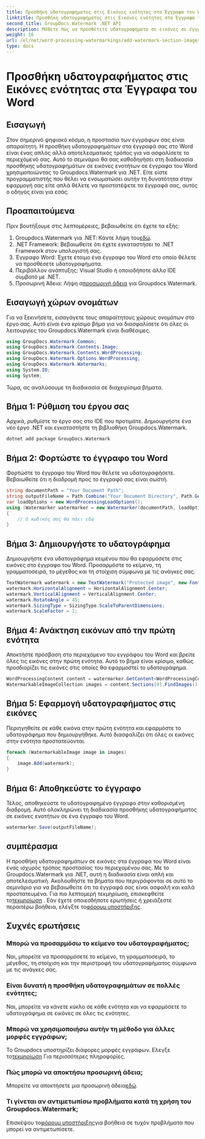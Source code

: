 ```yaml
---
title: Προσθήκη υδατογραφήματος στις Εικόνες ενότητας στα Έγγραφα του Word
linktitle: Προσθήκη υδατογραφήματος στις Εικόνες ενότητας στα Έγγραφα του Word
second_title: GroupDocs.Watermark .NET API
description: Μάθετε πώς να προσθέτετε υδατογραφήματα σε εικόνες σε έγγραφα του Word χρησιμοποιώντας το υδατογράφημα Groupdocs για .NET. Ακολουθήστε τον οδηγό μας για ασφαλή και επαγγελματική προστασία εγγράφων.
weight: 16
url: /el/net/word-processing-watermarkings/add-watermark-section-images-word-docs/
type: docs
---
```

# Προσθήκη υδατογραφήματος στις Εικόνες ενότητας στα Έγγραφα του Word

## Εισαγωγή
Στον σημερινό ψηφιακό κόσμο, η προστασία των εγγράφων σας είναι απαραίτητη. Η προσθήκη υδατογραφημάτων στα έγγραφά σας στο Word είναι ένας απλός αλλά αποτελεσματικός τρόπος για να ασφαλίσετε το περιεχόμενό σας. Αυτό το σεμινάριο θα σας καθοδηγήσει στη διαδικασία προσθήκης υδατογραφημάτων σε εικόνες ενοτήτων σε έγγραφα του Word χρησιμοποιώντας το Groupdocs.Watermark για .NET. Είτε είστε προγραμματιστής που θέλει να ενσωματώσει αυτήν τη δυνατότητα στην εφαρμογή σας είτε απλά θέλετε να προστατέψετε τα έγγραφά σας, αυτός ο οδηγός είναι για εσάς.
## Προαπαιτούμενα
Πριν βουτήξουμε στις λεπτομέρειες, βεβαιωθείτε ότι έχετε τα εξής:
1.  Groupdocs.Watermark για .NET: Κάντε λήψη του[εδώ](https://releases.groupdocs.com/Watermark/net/).
2. .NET Framework: Βεβαιωθείτε ότι έχετε εγκαταστήσει το .NET Framework στον υπολογιστή σας.
3. Έγγραφο Word: Έχετε έτοιμο ένα έγγραφο του Word στο οποίο θέλετε να προσθέσετε υδατογραφήματα.
4. Περιβάλλον ανάπτυξης: Visual Studio ή οποιοδήποτε άλλο IDE συμβατό με .NET.
5.  Προσωρινή Άδεια: Λήψη α[προσωρινή άδεια](https://purchase.groupdocs.com/temporary-license/) για Groupdocs.Watermark.
## Εισαγωγή χώρων ονομάτων
Για να ξεκινήσετε, εισαγάγετε τους απαραίτητους χώρους ονομάτων στο έργο σας. Αυτό είναι ένα κρίσιμο βήμα για να διασφαλίσετε ότι όλες οι λειτουργίες του Groupdocs.Watermark είναι διαθέσιμες.
```csharp
using GroupDocs.Watermark.Common;
using GroupDocs.Watermark.Contents.Image;
using GroupDocs.Watermark.Contents.WordProcessing;
using GroupDocs.Watermark.Options.WordProcessing;
using GroupDocs.Watermark.Watermarks;
using System.IO;
using System;
```
Τώρα, ας αναλύσουμε τη διαδικασία σε διαχειρίσιμα βήματα.
## Βήμα 1: Ρύθμιση του έργου σας
Αρχικά, ρυθμίστε το έργο σας στο IDE που προτιμάτε. Δημιουργήστε ένα νέο έργο .NET και εγκαταστήστε τη βιβλιοθήκη Groupdocs.Watermark.
```bash
dotnet add package GroupDocs.Watermark
```
## Βήμα 2: Φορτώστε το έγγραφο του Word
Φορτώστε το έγγραφο του Word που θέλετε να υδατογραφήσετε. Βεβαιωθείτε ότι η διαδρομή προς το έγγραφό σας είναι σωστή.
```csharp
string documentPath = "Your Document Path";
string outputFileName = Path.Combine("Your Document Directory", Path.GetFileName(documentPath));
var loadOptions = new WordProcessingLoadOptions();
using (Watermarker watermarker = new Watermarker(documentPath, loadOptions))
{
    // Ο κωδικός σας θα πάει εδώ
}
```
## Βήμα 3: Δημιουργήστε το υδατογράφημα
Δημιουργήστε ένα υδατογράφημα κειμένου που θα εφαρμόσετε στις εικόνες στο έγγραφο του Word. Προσαρμόστε το κείμενο, τη γραμματοσειρά, το μέγεθος και τη στοίχιση σύμφωνα με τις ανάγκες σας.
```csharp
TextWatermark watermark = new TextWatermark("Protected image", new Font("Arial", 8));
watermark.HorizontalAlignment = HorizontalAlignment.Center;
watermark.VerticalAlignment = VerticalAlignment.Center;
watermark.RotateAngle = 45;
watermark.SizingType = SizingType.ScaleToParentDimensions;
watermark.ScaleFactor = 1;
```
## Βήμα 4: Ανάκτηση εικόνων από την πρώτη ενότητα
Αποκτήστε πρόσβαση στο περιεχόμενο του εγγράφου του Word και βρείτε όλες τις εικόνες στην πρώτη ενότητα. Αυτό το βήμα είναι κρίσιμο, καθώς προσδιορίζει τις εικόνες στις οποίες θα εφαρμοστεί το υδατογράφημα.
```csharp
WordProcessingContent content = watermarker.GetContent<WordProcessingContent>();
WatermarkableImageCollection images = content.Sections[0].FindImages();
```
## Βήμα 5: Εφαρμογή υδατογραφήματος στις εικόνες
Περιηγηθείτε σε κάθε εικόνα στην πρώτη ενότητα και εφαρμόστε το υδατογράφημα που δημιουργήθηκε. Αυτό διασφαλίζει ότι όλες οι εικόνες στην ενότητα προστατεύονται.
```csharp
foreach (WatermarkableImage image in images)
{
    image.Add(watermark);
}
```
## Βήμα 6: Αποθηκεύστε το έγγραφο
Τέλος, αποθηκεύστε το υδατογραφημένο έγγραφο στην καθορισμένη διαδρομή. Αυτό ολοκληρώνει τη διαδικασία προσθήκης υδατογραφήματος σε εικόνες ενοτήτων σε ένα έγγραφο του Word.
```csharp
watermarker.Save(outputFileName);
```
## συμπέρασμα
Η προσθήκη υδατογραφημάτων σε εικόνες στα έγγραφα του Word είναι ένας ισχυρός τρόπος προστασίας του περιεχομένου σας. Με το Groupdocs.Watermark για .NET, αυτή η διαδικασία είναι απλή και αποτελεσματική. Ακολουθήστε τα βήματα που περιγράφονται σε αυτό το σεμινάριο για να βεβαιωθείτε ότι τα έγγραφά σας είναι ασφαλή και καλά προστατευμένα.
 Για πιο λεπτομερή τεκμηρίωση, επισκεφθείτε το[τεκμηρίωση](https://tutorials.groupdocs.com/Watermark/net/) . Εάν έχετε οποιεσδήποτε ερωτήσεις ή χρειάζεστε περαιτέρω βοήθεια, ελέγξτε το[φόρουμ υποστήριξης](https://forum.groupdocs.com/c/watermark/19).
## Συχνές ερωτήσεις
### Μπορώ να προσαρμόσω το κείμενο του υδατογραφήματος;
Ναι, μπορείτε να προσαρμόσετε το κείμενο, τη γραμματοσειρά, το μέγεθος, τη στοίχιση και την περιστροφή του υδατογραφήματος σύμφωνα με τις ανάγκες σας.
### Είναι δυνατή η προσθήκη υδατογραφημάτων σε πολλές ενότητες;
Ναι, μπορείτε να κάνετε κύκλο σε κάθε ενότητα και να εφαρμόσετε το υδατογράφημα σε εικόνες σε όλες τις ενότητες.
### Μπορώ να χρησιμοποιήσω αυτήν τη μέθοδο για άλλες μορφές εγγράφων;
 Το Groupdocs υποστηρίζει διάφορες μορφές εγγράφων. Ελεγξε το[τεκμηρίωση](https://tutorials.groupdocs.com/Watermark/net/) Για περισσότερες πληροφορίες.
### Πώς μπορώ να αποκτήσω προσωρινή άδεια;
 Μπορείτε να αποκτήσετε μια προσωρινή άδεια[εδώ](https://purchase.groupdocs.com/temporary-license/).
### Τι γίνεται αν αντιμετωπίσω προβλήματα κατά τη χρήση του Groupdocs.Watermark;
 Επισκέψου το[φόρουμ υποστήριξης](https://forum.groupdocs.com/c/watermark/19)για βοήθεια σε τυχόν προβλήματα που μπορεί να αντιμετωπίσετε.